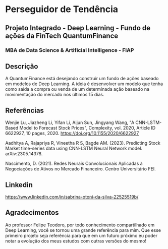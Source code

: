 # Perseguidor de Tendência
## Projeto Integrado - Deep Learning - Fundo de ações da FinTech QuantumFinance
### MBA de Data Science & Artificial Intelligence - FIAP

## Descrição
A QuantumFinance está desejando construir um fundo de ações baseado em modelos de Deep Learning. A ideia é desenvolver um modelo que tenha como saída a compra ou venda de um determinada ação baseado na movimentação do mercado nos últimos 15 dias.

## Referências
Wenjie Lu, Jiazheng Li, Yifan Li, Aijun Sun, Jingyang Wang, "A CNN-LSTM-Based Model to Forecast Stock Prices", Complexity, vol. 2020, Article ID 6622927, 10 pages, 2020. https://doi.org/10.1155/2020/6622927

Aadhitya A, Rajapriya R, Vineetha R S, Bagde AM. (2023). Predicting Stock Market time-series data using CNN-LSTM Neural Network model. arXiv:2305.14378.

Nascimento, D. (2021). Redes Neurais Convolucionais Aplicadas à Negociações de Ativos no Mercado Financeiro. Centro Universitário FEI.

## Linkedin
https://www.linkedin.com/in/sabrina-otoni-da-silva-22525519b/

## Agradecimentos
Ao professor Felipe Teodoro, por todo conhecimento compartilhado em Deep Learning, você se tornou uma grande referência para mim. Que esse primeiro projeto seja referência para que em um futuro próximo eu poder notar a evolução dos meus estudos com outras versões do mesmo!
